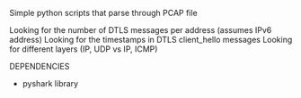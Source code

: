 Simple python scripts that parse through PCAP file

Looking for the number of DTLS messages per address (assumes IPv6 address)
Looking for the timestamps in DTLS client_hello messages
Looking for different layers (IP, UDP vs IP, ICMP)

DEPENDENCIES
- pyshark library
